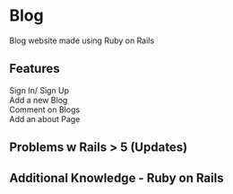 # Blog 
Blog website made using Ruby on Rails

## Features
Sign In/ Sign Up <br>
Add a new Blog <br>
Comment on Blogs <br>
Add an about Page <br>

## Problems w Rails > 5 (Updates)

## Additional Knowledge - Ruby on Rails
